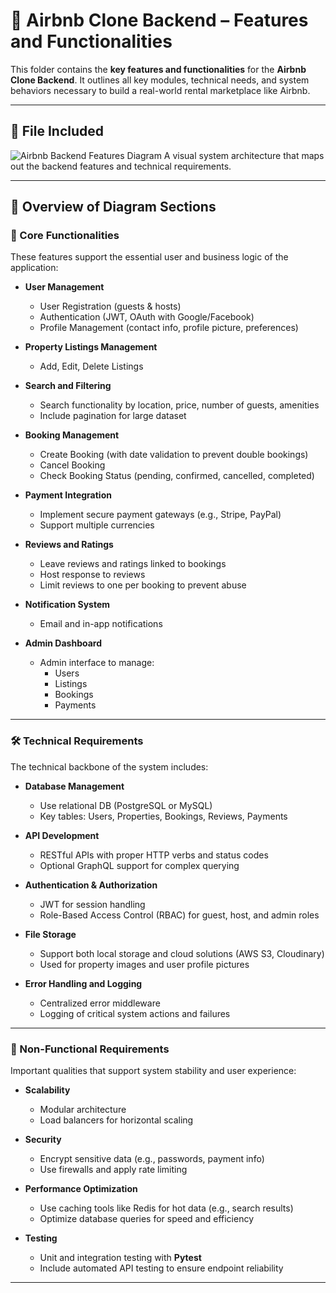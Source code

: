 # 🏡 Airbnb Clone Backend – Features and Functionalities

This folder contains the **key features and functionalities** for the **Airbnb Clone Backend**. It outlines all key modules, technical needs, and system behaviors necessary to build a real-world rental marketplace like Airbnb.

---

## 📁 File Included

![Airbnb Backend Features Diagram](./features-and-functionalities.drawio.png)
A visual system architecture that maps out the backend features and technical requirements.

---

## 📌 Overview of Diagram Sections

### 🔑 Core Functionalities

These features support the essential user and business logic of the application:

- **User Management**

  - User Registration (guests & hosts)
  - Authentication (JWT, OAuth with Google/Facebook)
  - Profile Management (contact info, profile picture, preferences)

- **Property Listings Management**

  - Add, Edit, Delete Listings

- **Search and Filtering**

  - Search functionality by location, price, number of guests, amenities
  - Include pagination for large dataset

- **Booking Management**

  - Create Booking (with date validation to prevent double bookings)
  - Cancel Booking
  - Check Booking Status (pending, confirmed, cancelled, completed)

- **Payment Integration**

  - Implement secure payment gateways (e.g., Stripe, PayPal)
  - Support multiple currencies

- **Reviews and Ratings**

  - Leave reviews and ratings linked to bookings
  - Host response to reviews
  - Limit reviews to one per booking to prevent abuse

- **Notification System**

  - Email and in-app notifications

- **Admin Dashboard**
  - Admin interface to manage:
    - Users
    - Listings
    - Bookings
    - Payments

---

### 🛠 Technical Requirements

The technical backbone of the system includes:

- **Database Management**

  - Use relational DB (PostgreSQL or MySQL)
  - Key tables: Users, Properties, Bookings, Reviews, Payments

- **API Development**

  - RESTful APIs with proper HTTP verbs and status codes
  - Optional GraphQL support for complex querying

- **Authentication & Authorization**

  - JWT for session handling
  - Role-Based Access Control (RBAC) for guest, host, and admin roles

- **File Storage**

  - Support both local storage and cloud solutions (AWS S3, Cloudinary)
  - Used for property images and user profile pictures

- **Error Handling and Logging**
  - Centralized error middleware
  - Logging of critical system actions and failures

---

### 🚀 Non-Functional Requirements

Important qualities that support system stability and user experience:

- **Scalability**

  - Modular architecture
  - Load balancers for horizontal scaling

- **Security**

  - Encrypt sensitive data (e.g., passwords, payment info)
  - Use firewalls and apply rate limiting

- **Performance Optimization**

  - Use caching tools like Redis for hot data (e.g., search results)
  - Optimize database queries for speed and efficiency

- **Testing**
  - Unit and integration testing with **Pytest**
  - Include automated API testing to ensure endpoint reliability

---
